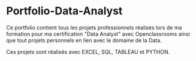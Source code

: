 # Portfolio-Data-Analyst

Ce portfolio contient tous les projets professionnels réalisés lors de ma formation pour ma certification "Data Analyst" avec Openclassrooms ainsi que tout projets personnels en lien avec le domaine de la Data.

Ces projets sont réalisés avec EXCEL, SQL, TABLEAU et PYTHON.
